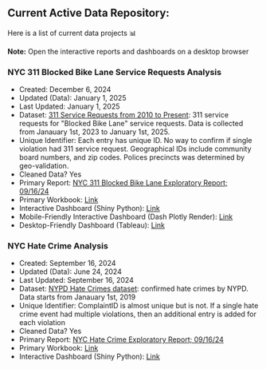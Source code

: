 ## Current Active Data Repository: 
Here is a list of current data projects 📊

**Note:** Open the interactive reports and dashboards on a desktop browser

### NYC 311 Blocked Bike Lane Service Requests Analysis
* Created: December 6, 2024
* Updated (Data): January 1, 2025
* Last Updated: January 1, 2025
* Dataset: [311 Service Requests from 2010 to Present](https://data.cityofnewyork.us/Social-Services/311-Service-Requests-from-2010-to-Present/erm2-nwe9/about_data/): 311 service requests for "Blocked Bike Lane" service requests. Data is collected from Janauary 1st, 2023 to January 1st, 2025.
* Unique Identifier: Each entry has unique ID. No way to confirm if single violation had 311 service request. Geographical IDs include community board numbers, and zip codes. Polices precincts was determined by geo-validation.
* Cleaned Data? Yes
* Primary Report: [NYC 311 Blocked Bike Lane Exploratory Report; 09/16/24](https://nbviewer.org/github/sustainabu/OpenDataNYC/blob/main/311_BlockedBikeLane/BlockBikeLane%20Report_01_01_25.ipynb)
* Primary Workbook: [Link](https://github.com/sustainabu/OpenDataNYC/blob/main/311_BlockedBikeLane/311%20Bike%20Final%20Draft.ipynb)
* Interactive Dashboard (Shiny Python): [Link](https://sustainabu.shinyapps.io/blockedbikelanedashboard/)
* Mobile-Friendly Interactive Dashboard (Dash Plotly Render): [Link](https://three11blockedbikelane.onrender.com)
* Desktop-Friendly Dashboard (Tableau): [Link](https://public.tableau.com/app/profile/abu.nayeem/viz/NYC311BlockedBikeLaneDashboard_V2_1/Dash)


### NYC Hate Crime Analysis
* Created: September 16, 2024
* Updated (Data): June 24, 2024
* Last Updated: September 16, 2024
* Dataset: [NYPD Hate Crimes dataset](https://data.cityofnewyork.us/Public-Safety/NYPD-Hate-Crimes/bqiq-cu78/about_data): confirmed hate crimes by NYPD. Data starts from Janauary 1st, 2019
* Unique Identifier: ComplaintID is almost unique but is not. If a single hate crime event had multiple violations, then an additional entry is added for each violation
* Cleaned Data? Yes
* Primary Report: [NYC Hate Crime Exploratory Report; 09/16/24](https://nbviewer.org/github/sustainabu/OpenDataNYC/blob/main/NYCHateCrime/NYC%20Hate%20Crime%20ReportU.ipynb)
* Primary Workbook: [Link](https://github.com/sustainabu/OpenDataNYC/blob/main/NYCHateCrime/HateCrime_Workbook.ipynb)
* Interactive Dashboard (Shiny Python): [Link](https://sustainabu.shinyapps.io/hatenotokay/)
